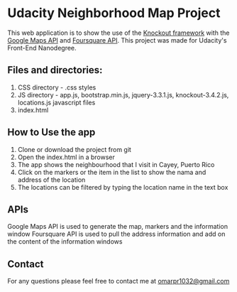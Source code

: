 # Udacity Neighborhood Map Project
This web application is to show the use of the [Knockout framework](http://knockoutjs.com/) with the [Google Maps API](https://developers.google.com/maps/documentation/javascript/) and [Foursquare API](https://developer.foursquare.com/docs/). This project was made for Udacity's Front-End Nanodegree.


## Files and directories:
1. CSS directory - .css styles
2. JS directory - app.js, bootstrap.min.js, jquery-3.3.1.js, knockout-3.4.2.js, locations.js javascript files
3. index.html

## How to Use the app
1. Clone or download the project from git
2. Open the index.html in a browser
3. The app shows the neighbourhood that I visit in Cayey, Puerto Rico
4. Click on the markers or the item in the list to show the nama and address of the location
5. The locations can be filtered by typing the location name in the text box


## APIs
Google Maps API is used to generate the map, markers and the information window
Foursquare API is used to pull the address information and add on the content of the information windows

## Contact
For any questions please feel free to contact me at omarpr1032@gmail.com

